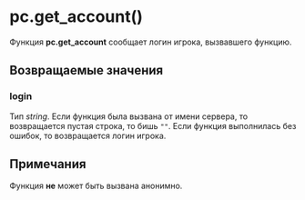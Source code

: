 # pc.get_account()
Функция **pc.get_account** сообщает логин игрока, вызвавшего функцию.

## Возвращаемые значения
### login
Тип *string*. Если функция была вызвана от имени сервера, то возвращается пустая строка, то бишь `""`. Если функция выполнилась без ошибок, то возвращается логин игрока.

## Примечания
Функция **не** может быть вызвана анонимно.